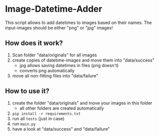 # Image-Datetime-Adder

This script allows to add datetimes to images based on their names.
The input-images should be either "png" or "jpg" images!

## How does it work?

1. Scan folder "data/originals" for all images
2. create copies of datetime-images and move them into "data/success"
    - jpg allows saving datetimes in files (png doesn't)
    - converts png automatically
3. move all non-fitting files into "data/failure"

## How to use it?

1. create the folder "data/originals" and move your images in this folder
    - all other folders are created automatically
2. ```pip install -r requirements.txt```
3. run all ```tests``` (just in case)
4. run ```main.py```
5. have a look at "data/success" and "data/failure"

